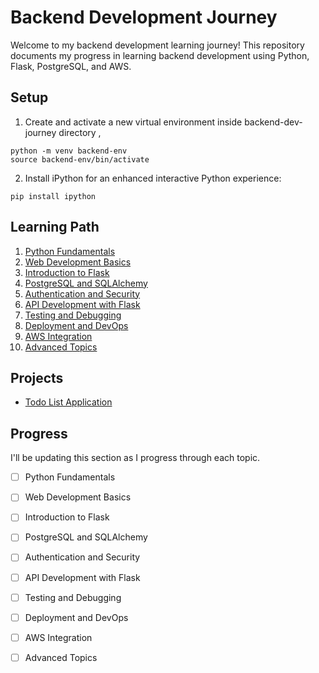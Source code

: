# Backend Development Journey

Welcome to my backend development learning journey! This repository documents my progress in learning backend development using Python, Flask, PostgreSQL, and AWS.

## Setup

1. Create and activate a new virtual environment inside backend-dev-journey directory ,
```
python -m venv backend-env
source backend-env/bin/activate
```

2. Install iPython for an enhanced interactive Python experience:
```
pip install ipython
```

## Learning Path

1. [Python Fundamentals](./01-python-fundamentals/README.md)
2. [Web Development Basics](./02-web-development-basics)
3. [Introduction to Flask](./03-flask-intro/README.md)
4. [PostgreSQL and SQLAlchemy](./04-postgresql-and-sqlalchemy/README.md)
5. [Authentication and Security](./05-auth-and-security/README.md)
6. [API Development with Flask](./06-api-development/README.md)
7. [Testing and Debugging](./07-testing-and-debugging/README.md)
8. [Deployment and DevOps](./08-deployment-and-devops/README.md)
9. [AWS Integration](./09-aws-integration/README.md)
10. [Advanced Topics](./10-advanced-topics/README.md)

## Projects

- [Todo List Application](./projects/todo-list-app/README.md)

## Progress

I'll be updating this section as I progress through each topic.

- [ ] Python Fundamentals
- [ ] Web Development Basics
- [ ] Introduction to Flask
- [ ] PostgreSQL and SQLAlchemy
- [ ] Authentication and Security
- [ ] API Development with Flask
- [ ] Testing and Debugging
- [ ] Deployment and DevOps
- [ ] AWS Integration
- [ ] Advanced Topics

